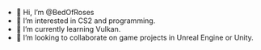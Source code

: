 - 👋 Hi, I’m @BedOfRoses
- 👀 I’m interested in CS2 and programming.
- 🌱 I’m currently learning Vulkan.
- 💞️ I’m looking to collaborate on game projects in Unreal Engine or Unity.

<!---
BedOfRoses/BedOfRoses is a ✨ special ✨ repository because its `README.md` (this file) appears on your GitHub profile.
You can click the Preview link to take a look at your changes.
--->
